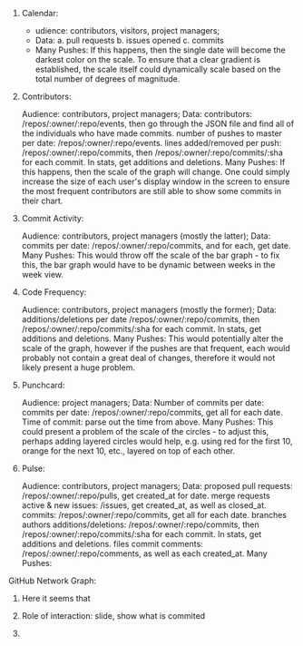 1. Calendar:

    - udience: contributors, visitors, project managers;
    - Data:
        a. pull requests
        b. issues opened
        c. commits
    - Many Pushes: If this happens, then the single date will become the darkest color on the scale. To ensure that a clear gradient is established, the scale itself could dynamically scale based on the total number of degrees of magnitude.

2. Contributors:

    Audience: contributors, project managers;
    Data:
        contributors: /repos/:owner/:repo/events, then go through the JSON file and find all of the individuals who have made commits.
        number of pushes to master per date: /repos/:owner/:repo/events.
        lines added/removed per push: /repos/:owner/:repo/commits, then /repos/:owner/:repo/commits/:sha for each commit. In stats, get additions and deletions.
    Many Pushes: If this happens, then the scale of the graph will change. One could simply increase the size of each user's display window in the screen to ensure the most frequent contributors are still able to show some commits in their chart.

3. Commit Activity:

    Audience: contributors, project managers (mostly the latter);
    Data:
        commits per date: /repos/:owner/:repo/commits, and for each, get date.
    Many Pushes: This would throw off the scale of the bar graph - to fix this, the bar graph would have to be dynamic between weeks in the week view.

4. Code Frequency:

    Audience: contributors, project managers (mostly the former);
    Data:
        additions/deletions per date /repos/:owner/:repo/commits, then /repos/:owner/:repo/commits/:sha for each commit. In stats, get additions and deletions.
    Many Pushes: This would potentially alter the scale of the graph, however if the pushes are that frequent, each would probably not contain a great deal of changes, therefore it would not likely present a huge problem.
5. Punchcard:

    Audience: project managers;
    Data:
        Number of commits per date: commits per date: /repos/:owner/:repo/commits, get all for each date.
        Time of commit: parse out the time from above.
    Many Pushes: This could present a problem of the scale of the circles - to adjust this, perhaps adding layered circles would help, e.g. using red for the first 10, orange for the next 10, etc., layered on top of each other.

6. Pulse:

    Audience: contributors, project managers;
    Data:
        proposed pull requests: /repos/:owner/:repo/pulls, get created_at for date.
        merge requests
        active & new issues: /issues, get created_at, as well as closed_at.
        commits: /repos/:owner/:repo/commits, get all for each date.
        branches
        authors
        additions/deletions: /repos/:owner/:repo/commits, then /repos/:owner/:repo/commits/:sha for each commit. In stats, get additions and deletions.
        files
        commit comments: /repos/:owner/:repo/comments, as well as each created_at.
    Many Pushes:


GitHub Network Graph:
1. Here it seems that 

1. Role of interaction: slide, show what is commited
2. 